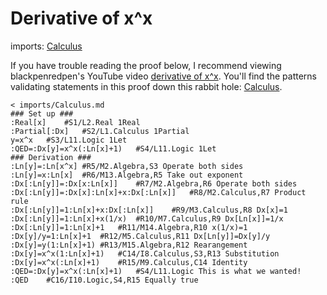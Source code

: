# Derivative of x^x
imports: [Calculus](../imports/Calculus.md)

If you have trouble reading the proof below,
I recommend viewing blackpenredpen's YouTube video [derivative of x^x](https://www.youtube.com/watch?v=l-iLg07zavc).
You'll find the patterns validating statements in this proof down this rabbit hole:
[Calculus](../imports/Calculus.md).
```korekto
< imports/Calculus.md
### Set up ###
:Real[x]	#S1/L2.Real 1Real
:Partial[:Dx]	#S2/L1.Calculus 1Partial
y=x^x	#S3/L11.Logic 1Let
:QED=:Dx[y]=x^x(:Ln[x]+1)	#S4/L11.Logic 1Let
### Derivation ###
:Ln[y]=:Ln[x^x]	#R5/M2.Algebra,S3 Operate both sides
:Ln[y]=x:Ln[x]	#R6/M13.Algebra,R5 Take out exponent
:Dx[:Ln[y]]=:Dx[x:Ln[x]]	#R7/M2.Algebra,R6 Operate both sides
:Dx[:Ln[y]]=:Dx[x]:Ln[x]+x:Dx[:Ln[x]]	#R8/M2.Calculus,R7 Product rule
:Dx[:Ln[y]]=1:Ln[x]+x:Dx[:Ln[x]]	#R9/M3.Calculus,R8 Dx[x]=1
:Dx[:Ln[y]]=1:Ln[x]+x(1/x)	#R10/M7.Calculus,R9 Dx[Ln[x]]=1/x
:Dx[:Ln[y]]=1:Ln[x]+1	#R11/M14.Algebra,R10 x(1/x)=1
:Dx[y]/y=1:Ln[x]+1	#R12/M5.Calculus,R11 Dx[Ln[y]]=Dx[y]/y
:Dx[y]=y(1:Ln[x]+1)	#R13/M15.Algebra,R12 Rearangement
:Dx[y]=x^x(1:Ln[x]+1)	#C14/I8.Calculus,S3,R13 Substitution
:Dx[y]=x^x(:Ln[x]+1)	#R15/M9.Calculus,C14 Identity
:QED=:Dx[y]=x^x(:Ln[x]+1)	#S4/L11.Logic This is what we wanted!
:QED	#C16/I10.Logic,S4,R15 Equally true
```
